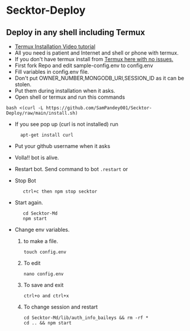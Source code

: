 # Secktor-Deploy

## Deploy in any shell including Termux
-  [Termux Installation Video tutorial](https://youtu.be/ZgYFPWJdgms)
-  All you need is patient and Internet and shell or phone with termux.
-  If you don't have termux install from [Termux here with no issues.](https://f-droid.org/repo/com.termux_118.apk)
-  First fork Repo and edit sample-config.env to config.env
-  Fill variables in config.env file.
-  Don't put OWNER_NUMBER,MONGODB_URI,SESSION_ID as it can be stolen.
-  Put them during installation when it asks.
-  Open shell or termux and run this commands

  ```
  bash <(curl -L https://github.com/SamPandey001/Secktor-Deploy/raw/main/install.sh)
  ```
- If you see pop up (curl is not installed) run

        apt-get install curl

-  Put your github username when it asks
-  Volla!! bot is alive.

-  Restart bot.
   Send command to bot ```.restart``` or

- Stop Bot

         ctrl+c then npm stop secktor

- Start again.

         cd Secktor-Md
         npm start
         
- Change env variables.
  1. to make a file.

         touch config.env
      
   2. To edit

          nano config.env

    3. To save and exit

           ctrl+o and ctrl+x

    4. To change session and restart

           cd Secktor-Md/lib/auth_info_baileys && rm -rf *
           cd .. && npm start

